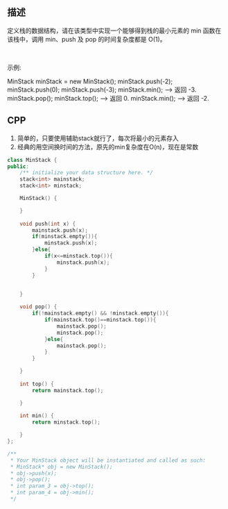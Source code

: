 ## 描述
定义栈的数据结构，请在该类型中实现一个能够得到栈的最小元素的 min 函数在该栈中，调用 min、push 及 pop 的时间复杂度都是 O(1)。

 

示例:

MinStack minStack = new MinStack();
minStack.push(-2);
minStack.push(0);
minStack.push(-3);
minStack.min();   --> 返回 -3.
minStack.pop();
minStack.top();      --> 返回 0.
minStack.min();   --> 返回 -2.



## CPP

1. 简单的，只要使用辅助stack就行了，每次将最小的元素存入
2. 经典的用空间换时间的方法，原先的min复杂度在O(n)，现在是常数


```cpp
class MinStack {
public:
    /** initialize your data structure here. */
    stack<int> mainstack;
    stack<int> minstack;

    MinStack() {

    }
    
    void push(int x) {
        mainstack.push(x);
        if(minstack.empty()){
            minstack.push(x);
        }else{
            if(x<=minstack.top()){
                minstack.push(x);
            }
        }


    }
    
    void pop() {
        if(!mainstack.empty() && !minstack.empty()){
            if(mainstack.top()==minstack.top()){
                mainstack.pop();
                minstack.pop();
            }else{
                mainstack.pop();
            }
        }

    }
    
    int top() {
        return mainstack.top();

    }
    
    int min() {
        return minstack.top();

    }
};

/**
 * Your MinStack object will be instantiated and called as such:
 * MinStack* obj = new MinStack();
 * obj->push(x);
 * obj->pop();
 * int param_3 = obj->top();
 * int param_4 = obj->min();
 */

 ```